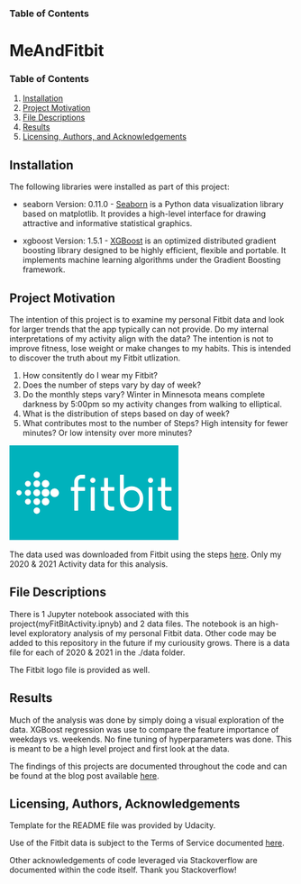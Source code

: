 ### Table of Contents

# MeAndFitbit

### Table of Contents

1. [Installation](#installation)
2. [Project Motivation](#motivation)
3. [File Descriptions](#files)
4. [Results](#results)
5. [Licensing, Authors, and Acknowledgements](#licensing)

## Installation <a name="installation"></a>

The following libraries were installed as part of this project:


  -  seaborn Version: 0.11.0
    -  [Seaborn](https://seaborn.pydata.org/) is a Python data visualization library based on matplotlib. It provides a high-level interface for drawing attractive and informative statistical graphics.
  
  -  xgboost   Version: 1.5.1
    -  [XGBoost](https://xgboost.readthedocs.io/en/stable/) is an optimized distributed gradient boosting library designed to be highly efficient, flexible and portable. It implements machine learning algorithms under the Gradient Boosting framework.


## Project Motivation<a name="motivation"></a>

The intention of this project is to examine my personal Fitbit data and look for larger trends that the app typically can not provide. Do my internal interpretations of my activity align with the data? The intention is not to improve fitness, lose weight or make changes to my habits. This is intended to discover the truth about my Fitbit utlization. 

1. How consitently do I wear my Fitbit? 
2. Does the number of steps vary by day of week? 
3. Do the monthly steps vary? Winter in Minnesota means complete darkness by 5:00pm so my activity changes from walking to elliptical. 
4. What is the distribution of steps based on day of week? 
5. What contributes most to the number of Steps?  High intensity for fewer minutes? Or low intensity over more minutes? 

<img src= https://github.com/mtx13/MeAndFitbit/blob/main/Fitbit%20Logo.png >

The data used was downloaded from Fitbit using the steps [here](https://help.fitbit.com/articles/en_US/Help_article/1133.htm).  Only my 2020 & 2021 Activity data for this analysis. 

## File Descriptions <a name="files"></a>

There is 1 Jupyter notebook associated with this project(myFitBitActivity.ipnyb) and 2 data files.  The notebook is an high-level exploratory analysis of my personal Fitbit data. Other code may be added to this repository in the future if my curiousity grows.  There is a data file for each of 2020 & 2021 in the ./data folder. 

The Fitbit logo file is provided as well. 

## Results<a name="results"></a>

Much of the analysis was done by simply doing a visual exploration of the data.  XGBoost regression was use to compare the feature importance of weekdays vs. weekends. No fine tuning of hyperparameters was done.  This is meant to be a high level project and first look at the data.

The findings of this projects are documented throughout the code and can be found at the blog post available [here](https://medium.com/@marcellatietjen/fitbit-reality-check-7e3669152268).

## Licensing, Authors, Acknowledgements<a name="licensing"></a>

Template for the README file was provided by Udacity. 

Use of the Fitbit data is subject to the Terms of Service documented [here](https://dev.fitbit.com/legal/platform-terms-of-service/).

Other acknowledgements of code leveraged via Stackoverflow are documented within the code itself.  Thank you Stackoverflow! 



